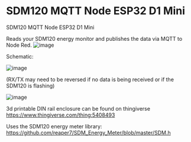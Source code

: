# SDM120 MQTT Node ESP32 D1 Mini
 SDM120 MQTT Node ESP32 D1 Mini

Reads your SDM120 energy monitor and publishes the data via MQTT to Node Red.
![image](https://user-images.githubusercontent.com/43951291/173225094-1b032fa1-772b-43d1-9fbe-8f4ff6fa7ea8.png)

Schematic:

![image](https://user-images.githubusercontent.com/43951291/173227123-2b43ce9a-3d69-4a7e-831c-f8aa1fd51212.png)

(RX/TX may need to be reversed if no data is being received or if the SDM120 is flashing)

![image](https://user-images.githubusercontent.com/43951291/173225109-7b32139b-7979-4543-9c0c-b2f7f689ac1d.png)

3d printable DIN rail enclosure can be found on thingiverse
https://www.thingiverse.com/thing:5408493

Uses the SDM120 energy meter library:
https://github.com/reaper7/SDM_Energy_Meter/blob/master/SDM.h
